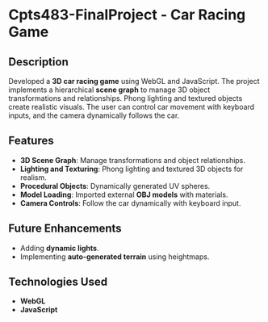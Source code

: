 # Cpts483-FinalProject - Car Racing Game

## Description  
Developed a **3D car racing game** using WebGL and JavaScript. The project implements a hierarchical **scene graph** to manage 3D object transformations and relationships. Phong lighting and textured objects create realistic visuals. The user can control car movement with keyboard inputs, and the camera dynamically follows the car.  

## Features  
- **3D Scene Graph**: Manage transformations and object relationships.  
- **Lighting and Texturing**: Phong lighting and textured 3D objects for realism.  
- **Procedural Objects**: Dynamically generated UV spheres.  
- **Model Loading**: Imported external **OBJ models** with materials.  
- **Camera Controls**: Follow the car dynamically with keyboard input.  

## Future Enhancements  
- Adding **dynamic lights**.  
- Implementing **auto-generated terrain** using heightmaps.  

## Technologies Used  
- **WebGL**  
- **JavaScript**
